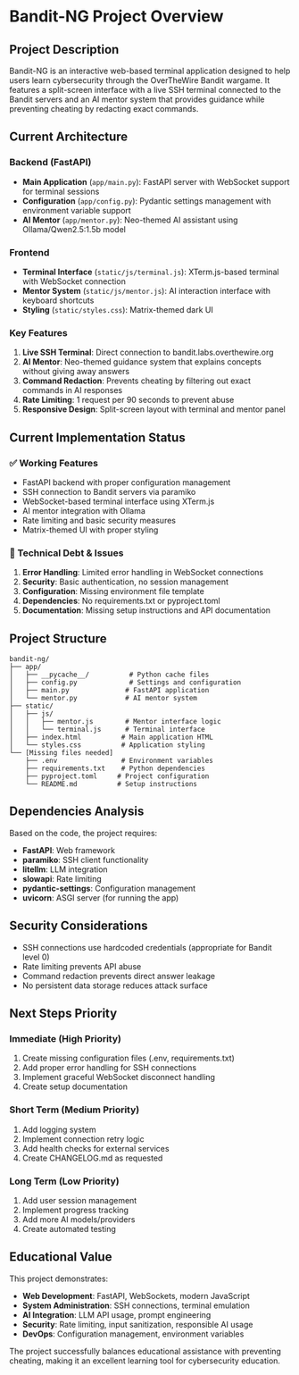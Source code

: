 # Bandit-NG Project Overview

## Project Description
Bandit-NG is an interactive web-based terminal application designed to help users learn cybersecurity through the OverTheWire Bandit wargame. It features a split-screen interface with a live SSH terminal connected to the Bandit servers and an AI mentor system that provides guidance while preventing cheating by redacting exact commands.

## Current Architecture

### Backend (FastAPI)
- **Main Application** (`app/main.py`): FastAPI server with WebSocket support for terminal sessions
- **Configuration** (`app/config.py`): Pydantic settings management with environment variable support
- **AI Mentor** (`app/mentor.py`): Neo-themed AI assistant using Ollama/Qwen2.5:1.5b model

### Frontend 
- **Terminal Interface** (`static/js/terminal.js`): XTerm.js-based terminal with WebSocket connection
- **Mentor System** (`static/js/mentor.js`): AI interaction interface with keyboard shortcuts
- **Styling** (`static/styles.css`): Matrix-themed dark UI

### Key Features
1. **Live SSH Terminal**: Direct connection to bandit.labs.overthewire.org
2. **AI Mentor**: Neo-themed guidance system that explains concepts without giving away answers
3. **Command Redaction**: Prevents cheating by filtering out exact commands in AI responses
4. **Rate Limiting**: 1 request per 90 seconds to prevent abuse
5. **Responsive Design**: Split-screen layout with terminal and mentor panel

## Current Implementation Status

### ✅ Working Features
- FastAPI backend with proper configuration management
- SSH connection to Bandit servers via paramiko
- WebSocket-based terminal interface using XTerm.js
- AI mentor integration with Ollama
- Rate limiting and basic security measures
- Matrix-themed UI with proper styling

### 🔧 Technical Debt & Issues
1. **Error Handling**: Limited error handling in WebSocket connections
2. **Security**: Basic authentication, no session management
3. **Configuration**: Missing environment file template
4. **Dependencies**: No requirements.txt or pyproject.toml
5. **Documentation**: Missing setup instructions and API documentation

## Project Structure
```
bandit-ng/
├── app/
│   ├── __pycache__/          # Python cache files
│   ├── config.py             # Settings and configuration
│   ├── main.py              # FastAPI application
│   └── mentor.py            # AI mentor system
├── static/
│   ├── js/
│   │   ├── mentor.js        # Mentor interface logic
│   │   └── terminal.js      # Terminal interface
│   ├── index.html          # Main application HTML
│   └── styles.css          # Application styling
└── [Missing files needed]
    ├── .env                # Environment variables
    ├── requirements.txt    # Python dependencies
    ├── pyproject.toml     # Project configuration
    └── README.md          # Setup instructions
```

## Dependencies Analysis
Based on the code, the project requires:
- **FastAPI**: Web framework
- **paramiko**: SSH client functionality
- **litellm**: LLM integration
- **slowapi**: Rate limiting
- **pydantic-settings**: Configuration management
- **uvicorn**: ASGI server (for running the app)

## Security Considerations
- SSH connections use hardcoded credentials (appropriate for Bandit level 0)
- Rate limiting prevents API abuse
- Command redaction prevents direct answer leakage
- No persistent data storage reduces attack surface

## Next Steps Priority

### Immediate (High Priority)
1. Create missing configuration files (.env, requirements.txt)
2. Add proper error handling for SSH connections
3. Implement graceful WebSocket disconnect handling
4. Create setup documentation

### Short Term (Medium Priority)
1. Add logging system
2. Implement connection retry logic
3. Add health checks for external services
4. Create CHANGELOG.md as requested

### Long Term (Low Priority)
1. Add user session management
2. Implement progress tracking
3. Add more AI models/providers
4. Create automated testing

## Educational Value
This project demonstrates:
- **Web Development**: FastAPI, WebSockets, modern JavaScript
- **System Administration**: SSH connections, terminal emulation
- **AI Integration**: LLM API usage, prompt engineering
- **Security**: Rate limiting, input sanitization, responsible AI usage
- **DevOps**: Configuration management, environment variables

The project successfully balances educational assistance with preventing cheating, making it an excellent learning tool for cybersecurity education.
